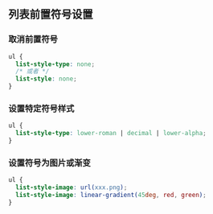 ## 列表前置符号设置

### 取消前置符号

```css
ul {
  list-style-type: none;
  /* 或者 */
  list-style: none;
}
```

### 设置特定符号样式

```css
ul {
  list-style-type: lower-roman | decimal | lower-alpha;
}
```

### 设置符号为图片或渐变

```css
ul {
  list-style-image: url(xxx.png);
  list-style-image: linear-gradient(45deg, red, green);
}
```

